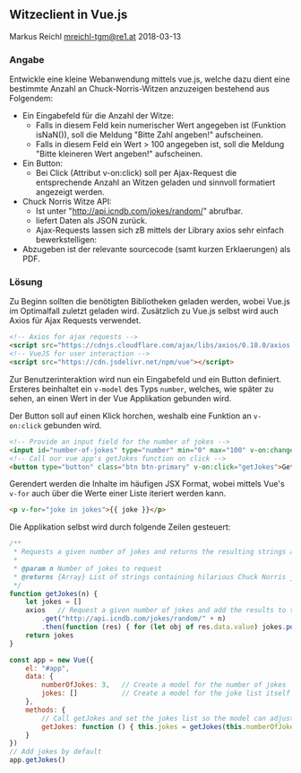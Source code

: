 ## Witzeclient in Vue.js
Markus Reichl <mreichl-tgm@re1.at>
2018-03-13

### Angabe
Entwickle eine kleine Webanwendung mittels vue.js, welche dazu dient eine bestimmte Anzahl an Chuck-Norris-Witzen anzuzeigen bestehend aus Folgendem:

* Ein Eingabefeld für die Anzahl der Witze:
    * Falls in diesem Feld kein numerischer Wert angegeben ist (Funktion isNaN()), soll die Meldung "Bitte Zahl angeben!" aufscheinen.
    * Falls in diesem Feld ein Wert > 100 angegeben ist, soll die Meldung "Bitte kleineren Wert angeben!" aufscheinen.
* Ein Button:
    * Bei Click (Attribut v-on:click) soll per Ajax-Request die entsprechende Anzahl an Witzen geladen und sinnvoll formatiert angezeigt werden.
* Chuck Norris Witze API:
    * Ist unter "http://api.icndb.com/jokes/random/<Anzahl Witze>" abrufbar.
    * liefert Daten als JSON zurück.
    * Ajax-Requests lassen sich zB mittels der Library axios sehr einfach bewerkstelligen:
* Abzugeben ist der relevante sourcecode (samt kurzen Erklaerungen) als PDF.

### Lösung
Zu Beginn sollten die benötigten Bibliotheken geladen werden, wobei Vue.js im Optimalfall zuletzt geladen wird.
Zusätzlich zu Vue.js selbst wird auch Axios für Ajax Requests verwendet.

~~~ html
<!-- Axios for ajax requests -->
<script src="https://cdnjs.cloudflare.com/ajax/libs/axios/0.18.0/axios.min.js"></script>
<!-- VueJS for user interaction -->
<script src="https://cdn.jsdelivr.net/npm/vue"></script>
~~~

Zur Benutzerinteraktion wird nun ein Eingabefeld und ein Button definiert. 
Ersteres beinhaltet ein `v-model` des Typs `number`, welches, wie später zu sehen, 
an einen Wert in der Vue Applikation gebunden wird.

Der Button soll auf einen Klick horchen, weshalb eine Funktion an `v-on:click` gebunden wird.

~~~ html
<!-- Provide an input field for the number of jokes -->
<input id="number-of-jokes" type="number" min="0" max="100" v-on:change="getJokes" v-model.number="numberOfJokes"/>
<!-- Call our vue app's getJokes function on click -->
<button type="button" class="btn btn-primary" v-on:click="getJokes">Get jokes!</button>
~~~

Gerendert werden die Inhalte im häufigen JSX Format, wobei mittels Vue's `v-for` auch über die Werte einer Liste iteriert werden kann.

~~~ html
<p v-for="joke in jokes">{{ joke }}</p>
~~~

Die Applikation selbst wird durch folgende Zeilen gesteuert:

~~~ js
/**
 * Requests a given number of jokes and returns the resulting strings as a list
 *
 * @param n Number of jokes to request
 * @returns {Array} List of strings containing hilarious Chuck Norris jokes
 */
function getJokes(n) {
    let jokes = []
    axios   // Request a given number of jokes and add the results to the jokes list
        .get("http://api.icndb.com/jokes/random/" + n)
        .then(function (res) { for (let obj of res.data.value) jokes.push(obj["joke"]) })
    return jokes
}

const app = new Vue({
    el: "#app",
    data: {
        numberOfJokes: 3,   // Create a model for the number of jokes
        jokes: []           // Create a model for the joke list itself
    },
    methods: {
        // Call getJokes and set the jokes list so the model can adjust
        getJokes: function () { this.jokes = getJokes(this.numberOfJokes) }
    }
})
// Add jokes by default
app.getJokes()
~~~
